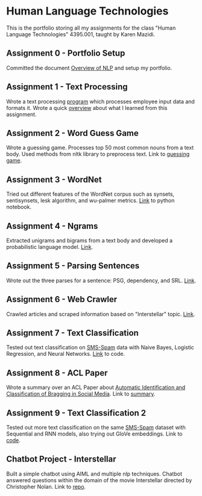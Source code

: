 # Human Language Technologies
This is the portfolio storing all my assignments for the class "Human Language Technologies" 4395.001, taught by Karen Mazidi.

## Assignment 0 - Portfolio Setup
Committed the document [Overview of NLP](Overview_of_NLP.pdf) and setup my portfolio.

## Assignment 1 - Text Processing
Wrote a text processing [program](Assignment_1-Text_Processing/text_processing.py) which processes employee input data and formats it. Wrote a quick [overview](Assignment_1-Text_Processing/Overview.pdf) about what I learned from this assignment.

## Assignment 2 - Word Guess Game
Wrote a guessing game. Processes top 50 most common nouns from a text body. Used methods from nltk library to preprocess text. Link to [guessing game](Assignment_2-Word_Guess_Game/word_guess_game.py).

## Assignment 3 - WordNet
Tried out different features of the WordNet corpus such as synsets, sentisynsets, lesk algorithm, and wu-palmer metrics. [Link](Assignment_3_WordNet/WordNet.ipynb) to python notebook.

## Assignment 4 - Ngrams
Extracted unigrams and bigrams from a text body and developed a probabilistic language model. [Link](Assignment_4_Ngrams/).

## Assignment 5 - Parsing Sentences
Wrote out the three parses for a sentence: PSG, dependency, and SRL. [Link](Assignment_5_Parsing_Sentences/Parsing.pdf).

## Assignment 6 - Web Crawler
Crawled articles and scraped information based on "Interstellar" topic. [Link](Assignment_6_Web_Crawler/webCrawler.py).

## Assignment 7 - Text Classification
Tested out text classification on [SMS-Spam](https://www.kaggle.com/datasets/uciml/sms-spam-collection-dataset) data with Naive Bayes, Logistic Regression, and Neural Networks. [Link](Assignment_7_Text_Classification/Text_Classification.ipynb) to code.

## Assignment 8 - ACL Paper
Wrote a summary over an ACL Paper about [Automatic Identification and Classification of Bragging in Social Media](https://aclanthology.org/2022.acl-long.273/). Link to [summary](Assignment_8_ACL_paper/ACL_Paper.pdf).

## Assignment 9 - Text Classification 2
Tested out more text classification on the same [SMS-Spam](https://www.kaggle.com/datasets/uciml/sms-spam-collection-dataset) dataset with Sequential and RNN models, also trying out GloVe embeddings. Link to [code](Assignment_9_Text_Classification_2/Text_Classification_2.ipynb).

## Chatbot Project - Interstellar
Built a simple chatbot using AIML and multiple nlp techniques. Chatbot answered questions within the domain of the movie Interstellar directed by Christopher Nolan. Link to [repo](https://github.com/sameer-haider/HLT-chatbot-project).